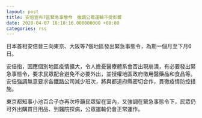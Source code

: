 ```yaml
---
layout: post
title: 安倍宣布7區緊急事態令　強調公眾運輸不受影響
date: 2020-04-07 18:10:16.000000000 +08:00
categories: rss
---
```


日本首相安倍晉三向東京、大阪等7個地區發出緊急事態令，為期一個月至下月6日。

安倍指，因應個別地區疫情擴大，令人擔憂醫療體系會否出現崩潰，有必要發出緊急事態令，要求民眾配合避免不必要外出，並授權地區政府徵用醫藥品和食品等。安倍強調無意要求各鐵路公司減少班次，將與都道府縣密切合作，貫徹疫情防控措施。

東京都知事小池百合子亦再次呼籲民眾留在室內，又強調在緊急事態令下，民眾仍可外出購買日用品、到醫院探病，公眾運輸仍會正常運作。

